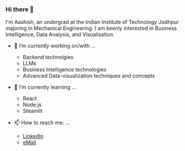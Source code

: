 ### Hi there 👋
I'm Aashish, an undergrad at the Indian Institute of Technology Jodhpur majoring in Mechanical Engineering. I am keenly interested in Business Intelligence, Data Analysis, and Visualisation.
<!--
**Aashish2502/Aashish2502** is a ✨ _special_ ✨ repository because its `README.md` (this file) appears on your GitHub profile.

Here are some ideas to get you started:



- 👯 I’m looking to collaborate on ...
- 🤔 I’m looking for help with ...
- 💬 Ask me about ...


- ⚡ Fun fact: ...
-->

- 🔭 I’m currently working on/with ...
    - Backend technolgies
    - LLMs
    - Business Intelligence technologies
    - Advanced Data-visualization techniques and concepts
      
- 🌱 I’m currently learning ...
    - React
    - Node.js
    - Steamlit

- 📫 How to reach me: ...
  - [LinkedIn](https://www.linkedin.com/in/aashish-waghmare-1b4810202/)
  - [eMail](waghmare.2502@gmail.com)
